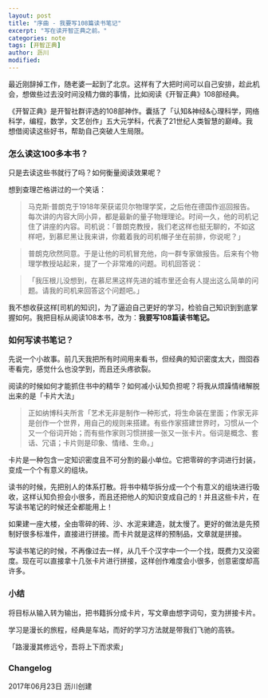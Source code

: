 ```yaml
---
layout: post
title: "序曲 - 我要写108篇读书笔记"
excerpt: "写在读开智正典之前。"
categories: note
tags: [开智正典]
author: 沥川
modified:
---
```


最近刚辞掉工作，随老婆一起到了北京。这样有了大把时间可以自己安排，趁此机会，想做些过去没时间没精力做的事情，比如阅读《开智正典》108部经典。

《开智正典》是开智社群评选的108部神作。囊括了「认知&神经&心理科学，网络科学，编程，数学，文艺创作」五大元学科，代表了21世纪人类智慧的巅峰。我想借阅读这些好书，帮助自己突破人生局限。

### 怎么读这100多本书？

只是去读这些书就行了吗？如何衡量阅读效果呢？

想到查理芒格讲过的一个笑话：

>马克斯·普朗克于1918年荣获诺贝尔物理学奖，之后他在德国作巡回报告。每次讲的内容大同小异，都是最新的量子物理理论。时间一久，他的司机记住了讲座的内容。司机说：「普朗克教授，我们老这样也挺无聊的，不如这样吧，到慕尼黑让我来讲，你戴着我的司机帽子坐在前排，你说呢？」

>普朗克欣然同意。于是让他的司机冒充他，向一群专家做报告。后来有个物理学教授站起来，提了一个非常难的问题。司机回答说：

>「我压根儿没想到，在慕尼黑这样先进的城市里还会有人提出这么简单的问题。请我的司机来回答这个问题吧。」

我不想收获这样[司机的知识]，为了逼迫自己更好的学习，检验自己知识到到底掌握如何。我把目标从阅读108本书，改为：**我要写108篇读书笔记。**

### 如何写读书笔记？
先说一个小故事。前几天我把所有时间用来看书，但经典的知识密度太大，囫囵吞枣看完，感觉什么也没学到，而且还头疼欲裂。

阅读的时候如何才能抓住书中的精华？如何减小认知负担呢？将我从烦躁情绪解脱出来的是「卡片大法」
>正如纳博科夫所言「艺术无非是制作一种形式，将生命装在里面；作家无非是创作一个世界，用自己的规则来搭建。有些作家搭建世界时，习惯从一个又一个俗词开始；而有些作家则习惯拼接一张又一张卡片。俗词是概念、套话、冗语；卡片则是印象、情绪、生命。」

卡片是一种包含一定知识密度且不可分割的最小单位。它把零碎的字词进行封装，变成一个个有意义的组块。

读书的时候，先把别人的体系打散。将书中精华拆分成一个个有意义的组块进行吸收，这样认知负担会小很多，而且还把他人的知识变成自己的！并且这些卡片，在写读书笔记的时候还全都能用上！

如果建一座大楼，全由零碎的砖、沙、水泥来建造，就太慢了。更好的做法是先预制好很多标准件，直接进行拼接。而卡片就是这样的预制品，文章就是拼接。

写读书笔记的时候，不再像过去一样，从几千个汉字中一个一个找，既费力又没密度。现在可以直接拿十几张卡片进行拼接，这样创作难度会小很多，创意密度却高许多。

### 小结

将目标从输入转为输出，把书籍拆分成卡片，写文章由想字词句，变为拼接卡片。

学习是漫长的旅程，经典是车站，而好的学习方法就是带我们飞驰的高铁。

「路漫漫其修远兮，吾将上下而求索」


### Changelog
2017年06月23日 沥川创建
